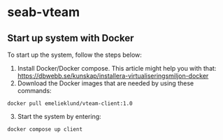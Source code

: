 # seab-vteam

Start up system with Docker
---------------------------

To start up the system, follow the steps below:

1. Install Docker/Docker compose. This article might help you with that: https://dbwebb.se/kunskap/installera-virtualiseringsmiljon-docker
2. Download the Docker images that are needed by using these commands:
```
docker pull emelieklund/vteam-client:1.0
```
3. Start the system by entering:
```
docker compose up client
```
